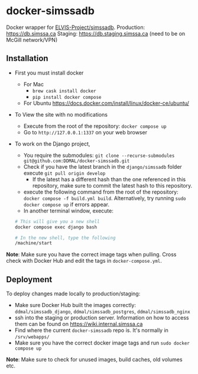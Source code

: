 # docker-simssadb
Docker wrapper for [ELVIS-Project/simssadb](https://github.com/ELVIS-Project/simssadb).
Production: https://db.simssa.ca
Staging: https://db.staging.simssa.ca (need to be on McGill network/VPN)
## Installation
- First you must install docker
  - For Mac
    - `brew cask install docker`
    - `pip install docker compose`
  - For Ubuntu https://docs.docker.com/install/linux/docker-ce/ubuntu/

- To View the site with no modifications
  - Execute from the root of the repository: `docker compose up`
  - Go to ``http://127.0.0.1:1337`` on your web browser
- To work on the Django project,
  - You require the submodules: `git clone --recurse-submodules git@github.com:DDMAL/docker-simssadb.git`
  - Check if you have the latest branch in the `django/simssadb` folder execute `git pull origin develop`
    - If the latest has a different hash than the one referenced in this repository, make sure to commit the latest hash to this repository.
  - execute the following command from the root of the repository: `docker compose -f build.yml build`. Alternatively, try running `sudo docker compose up` if errors appear.
  - In another terminal window, execute:

  ```bash
  # This will give you a new shell
  docker compose exec django bash

  # In the new shell, type the following
  /machine/start
  ```
**Note**: Make sure you have the correct image tags when pulling. Cross check with Docker Hub and edit the tags in `docker-compose.yml`.

## Deployment
To deploy changes made locally to production/staging:
- Make sure Docker Hub built the images correctly: `ddmal/simssadb_django`, `ddmal/simssadb_postgres`, `ddmal/simssadb_nginx`
- ssh into the staging or production server. Information on how to access them can be found on https://wiki.internal.simssa.ca
- Find where the current `docker-simssadb` repo is. It's normally in `/srv/webapps/`
- Make sure you have the correct docker image tags and run `sudo docker compose up`  
  
**Note**: Make sure to check for unused images, build caches, old volumes etc.
